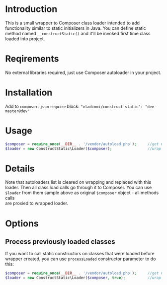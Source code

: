 # Introduction #

This is a small wrapper to Composer class loader intended to add functionality similar to static initializers in Java.
You can define static method named `__constructStatic()` and it'll be invoked first time class loaded into project.

# Reqirements #

No external libraries required, just use Composer autoloader in your project.

# Installation #

Add to `composer.json` `require` block: `"vladimmi/construct-static": "dev-master@dev"`

# Usage #

```php
$composer = require_once(__DIR__ . '/vendor/autoload.php');     //get Composer loader
$loader = new ConstructStatic\Loader($composer);                //wrap it   
```

# Details #

Note that autoloaders list is cleared on wrapping and replaced with this loader. Then all class load calls go
through it to Composer. You can use `$loader` from them sample above as original `$composer` object - all methods calls\
are proxied to wrapped loader.

# Options #

## Process previously loaded classes ##

If you want to call static constructors on classes that were loaded before wrapper created, you can use `processLoaded`
constructor parameter to do this:

```php
$composer = require_once(__DIR__ . '/vendor/autoload.php');     //get Composer loader
$loader = new ConstructStatic\Loader($composer, true);          //wrap it and process already loaded classes   
```